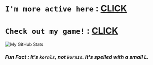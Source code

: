 # `I'm more active here` : [CLICK](https://github.com/larrystudios)
# `Check out my game!` : [CLICK](https://github.com/larrystudios/brainhurtgames)

![My GitHub Stats](https://github-readme-stats.vercel.app/api?username=kornls&count_private=true)

### ***Fun Fact : It's `kornls`, not `kornIs`. It's spelled with a small L.***

